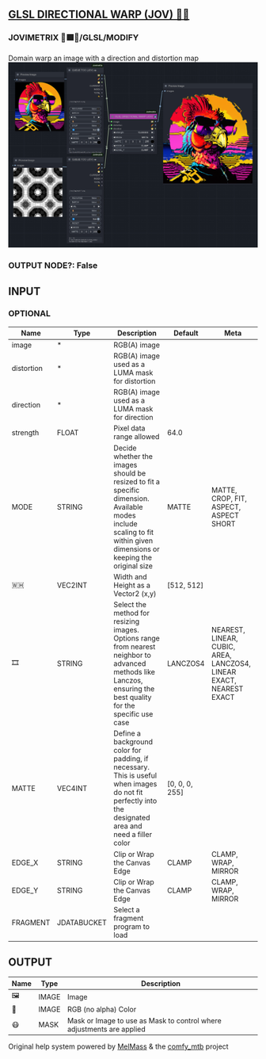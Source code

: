 [GLSL DIRECTIONAL WARP (JOV) 🧙🏽](https://github.com/Amorano/Jovimetrix-examples/blob/master/node/GLSL%20DIRECTIONAL%20WARP/GLSL%20DIRECTIONAL%20WARP.md)
--------------------------------------------------------------------------------------------------------------------------------------------------------
### JOVIMETRIX 🔺🟩🔵/GLSL/MODIFY
Domain warp an image with a direction and distortion map
![GLSL DIRECTIONAL WARP](https://raw.githubusercontent.com/Amorano/Jovimetrix-examples/master/node/GLSL%20DIRECTIONAL%20WARP/GLSL%20DIRECTIONAL%20WARP.png)
### OUTPUT NODE?: False
INPUT
-----
### OPTIONAL
| Name | Type | Description | Default | Meta |
| --- | --- | --- | --- | --- |
| image | \* | RGB(A) image |  |  |
| distortion | \* | RGB(A) image used as a LUMA mask for distortion |  |  |
| direction | \* | RGB(A) image used as a LUMA mask for direction |  |  |
| strength | FLOAT | Pixel data range allowed | 64.0 |  |
| MODE | STRING | Decide whether the images should be resized to fit a specific dimension. Available modes include scaling to fit within given dimensions or keeping the original size | MATTE | MATTE, CROP, FIT, ASPECT, ASPECT SHORT |
| 🇼🇭 | VEC2INT | Width and Height as a Vector2 (x,y) | [512, 512] |  |
| 🎞️ | STRING | Select the method for resizing images. Options range from nearest neighbor to advanced methods like Lanczos, ensuring the best quality for the specific use case | LANCZOS4 | NEAREST, LINEAR, CUBIC, AREA, LANCZOS4, LINEAR EXACT, NEAREST EXACT |
| MATTE | VEC4INT | Define a background color for padding, if necessary. This is useful when images do not fit perfectly into the designated area and need a filler color | [0, 0, 0, 255] |  |
| EDGE\_X | STRING | Clip or Wrap the Canvas Edge | CLAMP | CLAMP, WRAP, MIRROR |
| EDGE\_Y | STRING | Clip or Wrap the Canvas Edge | CLAMP | CLAMP, WRAP, MIRROR |
| FRAGMENT | JDATABUCKET | Select a fragment program to load |  |  |
OUTPUT
------
| Name | Type | Description |
| --- | --- | --- |
| 🖼️ | IMAGE | Image |
| 🌈 | IMAGE | RGB (no alpha) Color |
| 😷 | MASK | Mask or Image to use as Mask to control where adjustments are applied |
Original help system powered by [MelMass](https://github.com/melMass) & the [comfy\_mtb](https://github.com/melMass/comfy_mtb) project